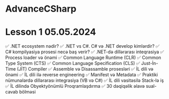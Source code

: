 # AdvanceCSharp

<h1>Lesson 1 05.05.2024 </h1>

✅ .NET ecosystem nədir?
✅ .NET vs C#. C# və .NET develop kimlərdir?
✅ C# kompilyasiya prosesi necə baş verir?
✅ .NET-də dillərarası inteqrasiya
✅ Process loader və önəmi
✅ Common Language Runtime (CLR)
✅ Common Type System (CTS)
✅ Common Language Specification (CLS)
✅ Just-İn-Time (JİT) Compiler
✅ Assemble və Disassamble prosesləri
✅ İL dili və önəmi
✅ İL dili ilə reverse engineering
✅ Manifest və Metadata
✅ Praktiki nümunələrdə dillərarası integrasiya (VB və C#)
✅ İL dili vasitəsilə Stack-lə iş
✅ İL dilində Obyektyönümlü Proqramlaşdırma
✅ 30 dəqiqəlik əlavə sual-cavab bölməsi
